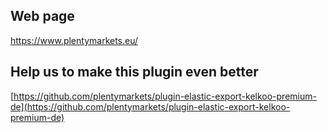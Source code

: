 ## Web page
 
https://www.plentymarkets.eu/

## Help us to make this plugin even better

[https://github.com/plentymarkets/plugin-elastic-export-kelkoo-premium-de](https://github.com/plentymarkets/plugin-elastic-export-kelkoo-premium-de)
